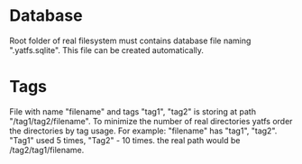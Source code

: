 # Database #
Root folder of real filesystem must contains database file naming ".yatfs.sqlite". This file can be created automatically.

# Tags #
File with name "filename" and tags "tag1", "tag2" is storing at path "/tag1/tag2/filename". To minimize the number of real directories yatfs order the directories by tag usage. For example: "filename" has "tag1", "tag2". "Tag1" used 5 times, "Tag2" - 10 times. the real path would be /tag2/tag1/filename.